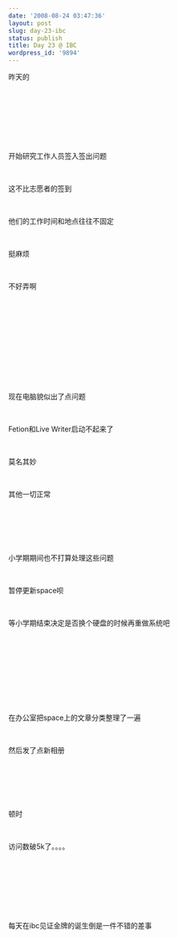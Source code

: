 ```yaml
---
date: '2008-08-24 03:47:36'
layout: post
slug: day-23-ibc
status: publish
title: Day 23 @ IBC
wordpress_id: '9894'
---
```





昨天的




 


 


 


 


开始研究工作人员签入签出问题




 


这不比志愿者的签到




 


他们的工作时间和地点往往不固定




 


挺麻烦




 


不好弄啊




 


 


 


 


 


 


现在电脑貌似出了点问题




 


Fetion和Live Writer启动不起来了




 


莫名其妙




 


其他一切正常




 


 


 


小学期期间也不打算处理这些问题




 


暂停更新space呗




 


等小学期结束决定是否换个硬盘的时候再重做系统吧




 


 


 


 


 


在办公室把space上的文章分类整理了一遍




 


然后发了点新相册




 


 


 


顿时




 


访问数破5k了。。。。




 


 


 


 


每天在ibc见证金牌的诞生倒是一件不错的差事
